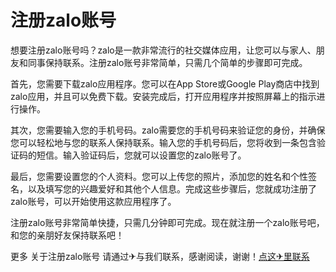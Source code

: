 # 注册zalo账号

想要注册zalo账号吗？zalo是一款非常流行的社交媒体应用，让您可以与家人、朋友和同事保持联系。注册zalo账号非常简单，只需几个简单的步骤即可完成。

首先，您需要下载zalo应用程序。您可以在App Store或Google Play商店中找到zalo应用，并且可以免费下载。安装完成后，打开应用程序并按照屏幕上的指示进行操作。

其次，您需要输入您的手机号码。zalo需要您的手机号码来验证您的身份，并确保您可以轻松地与您的联系人保持联系。输入您的手机号码后，您将收到一条包含验证码的短信。输入验证码后，您就可以设置您的zalo账号了。

最后，您需要设置您的个人资料。您可以上传您的照片，添加您的姓名和个性签名，以及填写您的兴趣爱好和其他个人信息。完成这些步骤后，您就成功注册了zalo账号，可以开始使用这款应用程序了。

注册zalo账号非常简单快捷，只需几分钟即可完成。现在就注册一个zalo账号吧，和您的亲朋好友保持联系吧！

更多 关于注册zalo账号 请通过✈与我们联系，感谢阅读，谢谢！[点这✈里联系](https://abc.k02.cc)